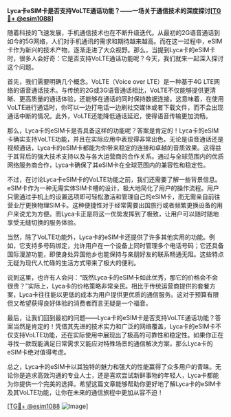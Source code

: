 **Lyca卡eSIM卡是否支持VoLTE通话功能？——一场关于通信技术的深度探讨[[TG💪+ @esim1088](https://t.me/s/esim1088)]**

随着科技的飞速发展，手机通信技术也在不断升级迭代。从最初的2G语音通话到如今的5G网络，人们对手机通讯的需求和期待越来越高。而在这一过程中，eSIM卡作为新兴的技术产物，逐渐走进了大众视野。那么，当提到Lyca卡的eSIM卡时，很多人会好奇：它是否支持VoLTE通话功能呢？今天，我们就来一起深入探讨这个问题。

首先，我们需要明确几个概念。VoLTE（Voice over LTE）是一种基于4G LTE网络的语音通话技术。与传统的2G或3G语音通话相比，VoLTE不仅能够提供更清晰、更高质量的通话体验，还能够在通话的同时保持数据连接。这意味着，在使用VoLTE进行通话时，你可以一边打电话一边刷社交媒体或者下载文件，而不会出现通话中断的情况。此外，VoLTE还能降低通话延迟，使得语音传输更加流畅。

那么，Lyca卡的eSIM卡是否具备这样的功能呢？答案是肯定的！Lyca卡的eSIM卡确实支持VoLTE功能，并且在实际应用中表现得非常出色。无论是语音通话还是视频通话，Lyca卡的eSIM卡都能为你带来稳定的连接和卓越的音质效果。这得益于其背后的强大技术支持以及与各大运营商的合作关系。通过与全球范围内的优质网络服务商合作，Lyca卡确保了其eSIM卡在全球范围内的兼容性和稳定性。

不过，在讨论Lyca卡eSIM卡的VoLTE功能之前，我们还需要了解一些背景信息。eSIM卡作为一种无需实体SIM卡槽的设计，极大地简化了用户的操作流程。用户只需通过手机上的设置选项即可轻松激活和管理自己的eSIM卡，而无需亲自前往营业厅更换物理SIM卡。这种便捷性对于经常需要出国旅行或者频繁更换设备的用户来说尤为方便。而Lyca卡正是将这一优势发挥到了极致，让用户可以随时随地享受无缝切换的服务体验。

当然，除了VoLTE功能外，Lyca卡的eSIM卡还提供了许多其他实用的功能。例如，它支持多号码绑定，允许用户在一个设备上同时管理多个电话号码；它还具备国际漫游功能，即使身处异国他乡也能保持与亲朋好友的联系畅通无阻。这些特点无疑为现代人忙碌的生活方式带来了极大的便利。

说到这里，也许有人会问：“既然Lyca卡的eSIM卡如此优秀，那它的价格会不会很贵？”实际上，Lyca卡的价格策略非常亲民。相比于传统运营商提供的套餐方案，Lyca卡往往能以更低的成本为用户提供更优质的通信服务。这对于预算有限但又希望获得良好体验的消费者而言无疑是一个福音。

最后，让我们回到最初的问题——Lyca卡的eSIM卡是否支持VoLTE通话功能？答案当然是肯定的！凭借其先进的技术实力和广泛的网络覆盖，Lyca卡的eSIM卡不仅支持VoLTE功能，还在实际使用中展现出了极高的可靠性和稳定性。如果你正在寻找一款既能满足日常需求又能应对特殊场景的通信解决方案，那么Lyca卡的eSIM卡绝对值得考虑。

总之，Lyca卡的eSIM卡以其独特的魅力和强大的性能赢得了众多用户的青睐。无论你是追求高效沟通的专业人士，还是喜欢尝试新鲜事物的年轻人，Lyca卡都能为你提供一个完美的选择。希望这篇文章能够帮助你更好地了解Lyca卡的eSIM卡及其VoLTE功能，让你在未来的通信旅程中更加从容不迫！

[[TG💪+ @esim1088](https://t.me/s/esim1088) ![Image](https://i.postimg.cc/4NQfJmqS/Snipaste-2025-05-13-00-14-12.png)]